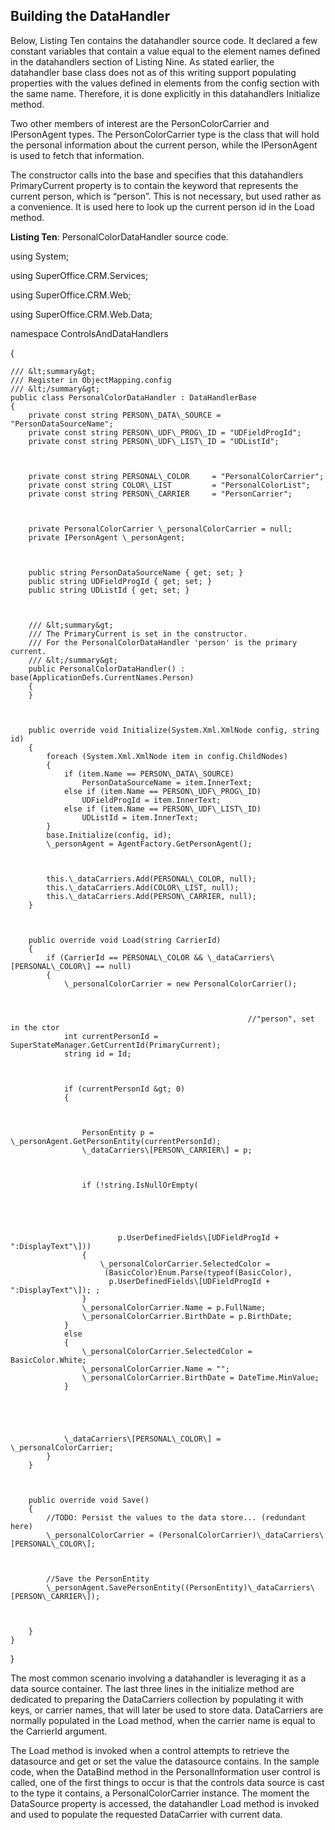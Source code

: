 <properties date="2016-06-24"
SortOrder="13"
/>

Building the DataHandler
------------------------

Below, Listing Ten contains the datahandler source code. It declared a few constant variables that contain a value equal to the element names defined in the datahandlers section of Listing Nine. As stated earlier, the datahandler base class does not as of this writing support populating properties with the values defined in elements from the config section with the same name. Therefore, it is done explicitly in this datahandlers Initialize method.

Two other members of interest are the PersonColorCarrier and IPersonAgent types. The PersonColorCarrier type is the class that will hold the personal information about the current person, while the IPersonAgent is used to fetch that information.

The constructor calls into the base and specifies that this datahandlers PrimaryCurrent property is to contain the keyword that represents the current person, which is “person”. This is not necessary, but used rather as a convenience. It is used here to look up the current person id in the Load method.

**Listing Ten**: PersonalColorDataHandler source code.

using System;

using SuperOffice.CRM.Services;

using SuperOffice.CRM.Web;

using SuperOffice.CRM.Web.Data;

 

namespace ControlsAndDataHandlers

{

    /// &lt;summary&gt;
    /// Register in ObjectMapping.config
    /// &lt;/summary&gt;
    public class PersonalColorDataHandler : DataHandlerBase
    {
        private const string PERSON\_DATA\_SOURCE = "PersonDataSourceName";
        private const string PERSON\_UDF\_PROG\_ID = "UDFieldProgId";
        private const string PERSON\_UDF\_LIST\_ID = "UDListId";

 

        private const string PERSONAL\_COLOR     = "PersonalColorCarrier";
        private const string COLOR\_LIST         = "PersonalColorList";
        private const string PERSON\_CARRIER     = "PersonCarrier";

 

        private PersonalColorCarrier \_personalColorCarrier = null;
        private IPersonAgent \_personAgent;

 

        public string PersonDataSourceName { get; set; }
        public string UDFieldProgId { get; set; }
        public string UDListId { get; set; }

 

        /// &lt;summary&gt;
        /// The PrimaryCurrent is set in the constructor.
        /// For the PersonalColorDataHandler 'person' is the primary current.
        /// &lt;/summary&gt;
        public PersonalColorDataHandler() : base(ApplicationDefs.CurrentNames.Person)
        {
        }

 

        public override void Initialize(System.Xml.XmlNode config, string id)
        {
            foreach (System.Xml.XmlNode item in config.ChildNodes)
            {
                if (item.Name == PERSON\_DATA\_SOURCE)
                    PersonDataSourceName = item.InnerText;
                else if (item.Name == PERSON\_UDF\_PROG\_ID)
                    UDFieldProgId = item.InnerText;
                else if (item.Name == PERSON\_UDF\_LIST\_ID)
                    UDListId = item.InnerText;
            }
            base.Initialize(config, id);
            \_personAgent = AgentFactory.GetPersonAgent();

 

            this.\_dataCarriers.Add(PERSONAL\_COLOR, null);
            this.\_dataCarriers.Add(COLOR\_LIST, null);
            this.\_dataCarriers.Add(PERSON\_CARRIER, null);
        }

 

        public override void Load(string CarrierId)
        {
            if (CarrierId == PERSONAL\_COLOR && \_dataCarriers\[PERSONAL\_COLOR\] == null)
            {
                \_personalColorCarrier = new PersonalColorCarrier();

 

                                                         //"person", set in the ctor
                int currentPersonId = SuperStateManager.GetCurrentId(PrimaryCurrent);
                string id = Id;

 

                if (currentPersonId &gt; 0)
                {

 

                    PersonEntity p = \_personAgent.GetPersonEntity(currentPersonId);
                    \_dataCarriers\[PERSON\_CARRIER\] = p;

 

                    if (!string.IsNullOrEmpty(

 

 

                            p.UserDefinedFields\[UDFieldProgId + ":DisplayText"\]))
                    {
                        \_personalColorCarrier.SelectedColor =
                         (BasicColor)Enum.Parse(typeof(BasicColor),
                          p.UserDefinedFields\[UDFieldProgId + ":DisplayText"\]); ;
                    }
                    \_personalColorCarrier.Name = p.FullName;
                    \_personalColorCarrier.BirthDate = p.BirthDate;
                }
                else
                {
                    \_personalColorCarrier.SelectedColor = BasicColor.White;
                    \_personalColorCarrier.Name = "";
                    \_personalColorCarrier.BirthDate = DateTime.MinValue;
                }

 

 

                \_dataCarriers\[PERSONAL\_COLOR\] = \_personalColorCarrier;
            }
        }

 

        public override void Save()
        {
            //TODO: Persist the values to the data store... (redundant here)
            \_personalColorCarrier = (PersonalColorCarrier)\_dataCarriers\[PERSONAL\_COLOR\];

 

            //Save the PersonEntity
            \_personAgent.SavePersonEntity((PersonEntity)\_dataCarriers\[PERSON\_CARRIER\]);

 

        }
    }

} 

The most common scenario involving a datahandler is leveraging it as a data source container. The last three lines in the initialize method are dedicated to preparing the DataCarriers collection by populating it with keys, or carrier names, that will later be used to store data. DataCarriers are normally populated in the Load method, when the carrier name is equal to the CarrierId argument.

The Load method is invoked when a control attempts to retrieve the datasource and get or set the value the datasource contains. In the sample code, when the DataBind method in the PersonalInformation user control is called, one of the first things to occur is that the controls data source is cast to the type it contains, a PersonalColorCarrier instance. The moment the DataSource property is accessed, the datahandler Load method is invoked and used to populate the requested DataCarrier with current data.
